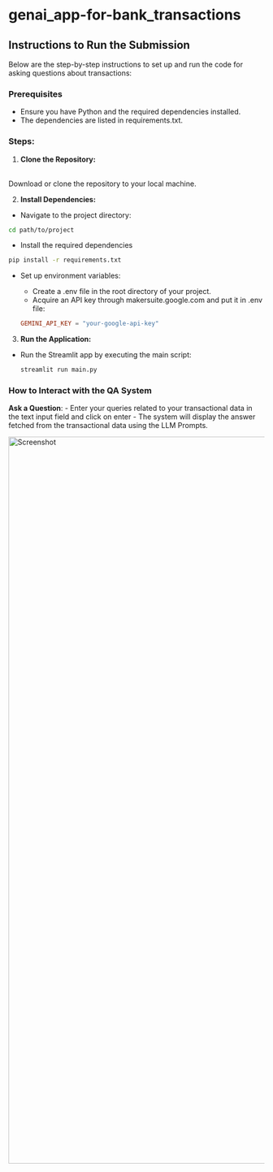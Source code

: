 # genai_app-for-bank_transactions
## Instructions to Run the Submission

Below are the step-by-step instructions to set up and run the code for asking questions about transactions:

### Prerequisites
- Ensure you have Python and the required dependencies installed. 
- The dependencies are listed in requirements.txt.

### Steps:

1. **Clone the Repository:**
<br>
Download or clone the repository to your local machine.

2. **Install Dependencies:**
- Navigate to the project directory:

```bash
cd path/to/project

```
- Install the required dependencies
```bash
pip install -r requirements.txt

```
- Set up environment variables:
   - Create a .env file in the root directory of your project.
   - Acquire an API key through makersuite.google.com and put it in .env file:

  ```toml
  GEMINI_API_KEY = "your-google-api-key"
  ```

3. **Run the Application:**

- Run the Streamlit app by executing the main script:

    ```bash
    streamlit run main.py
    ```

### How to Interact with the QA System

**Ask a Question**:
    - Enter your queries related to your transactional data in the text input field and click on enter <be>
    - The system will display the answer fetched from the transactional data using the LLM Prompts.

<img width="1432" alt="Screenshot" src="https://github.com/Lakshmiec/genai_app-for-bank_transactions/blob/main/App_image.png">
